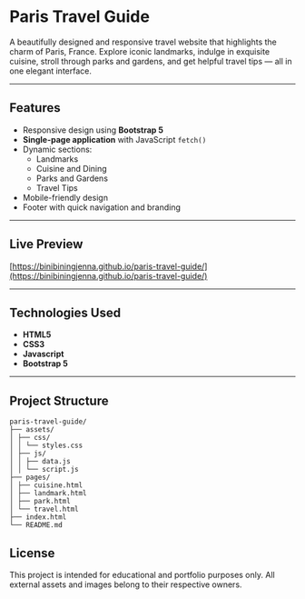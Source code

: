 # Paris Travel Guide

A beautifully designed and responsive travel website that highlights the charm of Paris, France. Explore iconic landmarks, indulge in exquisite cuisine, stroll through parks and gardens, and get helpful travel tips — all in one elegant interface.

---

## Features

- Responsive design using **Bootstrap 5**
- **Single-page application** with JavaScript `fetch()`
- Dynamic sections:
  - Landmarks
  - Cuisine and Dining
  - Parks and Gardens
  - Travel Tips
- Mobile-friendly design
- Footer with quick navigation and branding

---

## Live Preview

[https://binibiningjenna.github.io/paris-travel-guide/](https://binibiningjenna.github.io/paris-travel-guide/)  

---

## Technologies Used

- **HTML5**
- **CSS3**
- **Javascript**
- **Bootstrap 5**

---

## Project Structure
```
paris-travel-guide/
├── assets/
│ ├── css/
│ │ └── styles.css
│ ├── js/
│ │ ├── data.js
│ │ └── script.js
├── pages/
│ ├── cuisine.html
│ ├── landmark.html
│ ├── park.html
│ └── travel.html
├── index.html
└── README.md
```
## License

This project is intended for educational and portfolio purposes only. All external assets and images belong to their respective owners.

